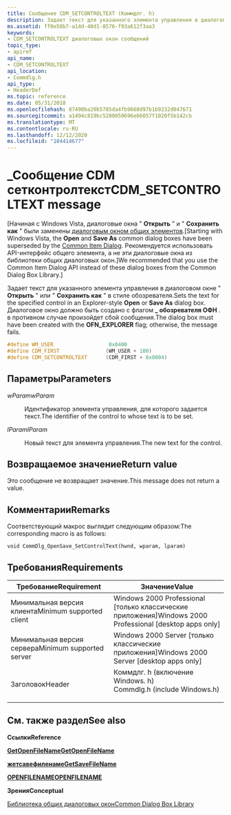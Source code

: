 ```yaml
---
title: Сообщение CDM_SETCONTROLTEXT (Коммдлг. h)
description: Задает текст для указанного элемента управления в диалоговом окне "Открыть" или "Сохранить как" в стиле обозревателя.
ms.assetid: ff0e50b7-a14d-40d1-8576-f93a612f3aa3
keywords:
- CDM_SETCONTROLTEXT диалоговых окон сообщений
topic_type:
- apiref
api_name:
- CDM_SETCONTROLTEXT
api_location:
- Commdlg.h
api_type:
- HeaderDef
ms.topic: reference
ms.date: 05/31/2018
ms.openlocfilehash: 87490ba20b5785da4fb9660d97b1b9232d047671
ms.sourcegitcommit: a1494c819bc5200050696e66057f1020f5b142cb
ms.translationtype: MT
ms.contentlocale: ru-RU
ms.lasthandoff: 12/12/2020
ms.locfileid: "104414677"
---
```

# <a name="cdm_setcontroltext-message"></a><span data-ttu-id="586c3-104">\_Сообщение CDM сетконтролтекст</span><span class="sxs-lookup"><span data-stu-id="586c3-104">CDM\_SETCONTROLTEXT message</span></span>

<span data-ttu-id="586c3-105">\[Начиная с Windows Vista, диалоговые окна " **Открыть** " и " **Сохранить как** " были заменены [диалоговым окном общих элементов](/previous-versions/windows/desktop/legacy/bb776913(v=vs.85)).</span><span class="sxs-lookup"><span data-stu-id="586c3-105">\[Starting with Windows Vista, the **Open** and **Save As** common dialog boxes have been superseded by the [Common Item Dialog](/previous-versions/windows/desktop/legacy/bb776913(v=vs.85)).</span></span> <span data-ttu-id="586c3-106">Рекомендуется использовать API-интерфейс общего элемента, а не эти диалоговые окна из библиотеки общих диалоговых окон.\]</span><span class="sxs-lookup"><span data-stu-id="586c3-106">We recommended that you use the Common Item Dialog API instead of these dialog boxes from the Common Dialog Box Library.\]</span></span>

<span data-ttu-id="586c3-107">Задает текст для указанного элемента управления в диалоговом окне " **Открыть** " или " **Сохранить как** " в стиле обозревателя.</span><span class="sxs-lookup"><span data-stu-id="586c3-107">Sets the text for the specified control in an Explorer-style **Open** or **Save As** dialog box.</span></span> <span data-ttu-id="586c3-108">Диалоговое окно должно быть создано с флагом **\_ обозревателя ОФН** . в противном случае произойдет сбой сообщения.</span><span class="sxs-lookup"><span data-stu-id="586c3-108">The dialog box must have been created with the **OFN\_EXPLORER** flag; otherwise, the message fails.</span></span>


```C++
#define WM_USER                  0x0400
#define CDM_FIRST               (WM_USER + 100)
#define CDM_SETCONTROLTEXT      (CDM_FIRST + 0x0004)
```



## <a name="parameters"></a><span data-ttu-id="586c3-109">Параметры</span><span class="sxs-lookup"><span data-stu-id="586c3-109">Parameters</span></span>

<dl> <dt>

<span data-ttu-id="586c3-110">*wParam*</span><span class="sxs-lookup"><span data-stu-id="586c3-110">*wParam*</span></span> 
</dt> <dd>

<span data-ttu-id="586c3-111">Идентификатор элемента управления, для которого задается текст.</span><span class="sxs-lookup"><span data-stu-id="586c3-111">The identifier of the control to whose text is to be set.</span></span>

</dd> <dt>

<span data-ttu-id="586c3-112">*lParam*</span><span class="sxs-lookup"><span data-stu-id="586c3-112">*lParam*</span></span> 
</dt> <dd>

<span data-ttu-id="586c3-113">Новый текст для элемента управления.</span><span class="sxs-lookup"><span data-stu-id="586c3-113">The new text for the control.</span></span>

</dd> </dl>

## <a name="return-value"></a><span data-ttu-id="586c3-114">Возвращаемое значение</span><span class="sxs-lookup"><span data-stu-id="586c3-114">Return value</span></span>

<span data-ttu-id="586c3-115">Это сообщение не возвращает значение.</span><span class="sxs-lookup"><span data-stu-id="586c3-115">This message does not return a value.</span></span>

## <a name="remarks"></a><span data-ttu-id="586c3-116">Комментарии</span><span class="sxs-lookup"><span data-stu-id="586c3-116">Remarks</span></span>

<span data-ttu-id="586c3-117">Соответствующий макрос выглядит следующим образом:</span><span class="sxs-lookup"><span data-stu-id="586c3-117">The corresponding macro is as follows:</span></span>

``` syntax
void CommDlg_OpenSave_SetControlText(hwnd, wparam, lparam)
```

## <a name="requirements"></a><span data-ttu-id="586c3-118">Требования</span><span class="sxs-lookup"><span data-stu-id="586c3-118">Requirements</span></span>



| <span data-ttu-id="586c3-119">Требование</span><span class="sxs-lookup"><span data-stu-id="586c3-119">Requirement</span></span> | <span data-ttu-id="586c3-120">Значение</span><span class="sxs-lookup"><span data-stu-id="586c3-120">Value</span></span> |
|-------------------------------------|----------------------------------------------------------------------------------------------------------|
| <span data-ttu-id="586c3-121">Минимальная версия клиента</span><span class="sxs-lookup"><span data-stu-id="586c3-121">Minimum supported client</span></span><br/> | <span data-ttu-id="586c3-122">Windows 2000 Professional \[только классические приложения\]</span><span class="sxs-lookup"><span data-stu-id="586c3-122">Windows 2000 Professional \[desktop apps only\]</span></span><br/>                                               |
| <span data-ttu-id="586c3-123">Минимальная версия сервера</span><span class="sxs-lookup"><span data-stu-id="586c3-123">Minimum supported server</span></span><br/> | <span data-ttu-id="586c3-124">Windows 2000 Server \[только классические приложения\]</span><span class="sxs-lookup"><span data-stu-id="586c3-124">Windows 2000 Server \[desktop apps only\]</span></span><br/>                                                     |
| <span data-ttu-id="586c3-125">Заголовок</span><span class="sxs-lookup"><span data-stu-id="586c3-125">Header</span></span><br/>                   | <dl> <span data-ttu-id="586c3-126"><dt>Коммдлг. h (включение Windows. h)</dt></span><span class="sxs-lookup"><span data-stu-id="586c3-126"><dt>Commdlg.h (include Windows.h)</dt></span></span> </dl> |



## <a name="see-also"></a><span data-ttu-id="586c3-127">См. также раздел</span><span class="sxs-lookup"><span data-stu-id="586c3-127">See also</span></span>

<dl> <dt>

<span data-ttu-id="586c3-128">**Ссылки**</span><span class="sxs-lookup"><span data-stu-id="586c3-128">**Reference**</span></span>
</dt> <dt>

[<span data-ttu-id="586c3-129">**GetOpenFileName**</span><span class="sxs-lookup"><span data-stu-id="586c3-129">**GetOpenFileName**</span></span>](/windows/desktop/api/Commdlg/nf-commdlg-getopenfilenamea)
</dt> <dt>

[<span data-ttu-id="586c3-130">**жетсавефиленаме**</span><span class="sxs-lookup"><span data-stu-id="586c3-130">**GetSaveFileName**</span></span>](/windows/desktop/api/Commdlg/nf-commdlg-getsavefilenamea)
</dt> <dt>

[<span data-ttu-id="586c3-131">**OPENFILENAME**</span><span class="sxs-lookup"><span data-stu-id="586c3-131">**OPENFILENAME**</span></span>](/windows/win32/api/commdlg/ns-commdlg-openfilenamea)
</dt> <dt>

<span data-ttu-id="586c3-132">**Зрения**</span><span class="sxs-lookup"><span data-stu-id="586c3-132">**Conceptual**</span></span>
</dt> <dt>

[<span data-ttu-id="586c3-133">Библиотека общих диалоговых окон</span><span class="sxs-lookup"><span data-stu-id="586c3-133">Common Dialog Box Library</span></span>](common-dialog-box-library.md)
</dt> </dl>

 

